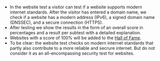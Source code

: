 * In the website test a visitor can test if a website supports modern internet standards. After the visitor has entered a domain name, we check if a website has a modern address (IPv6), a signed domain name (DNSSEC), and a secure connection (HTTPS). 
* After testing we show the results in the form of an overall score in percentages and a result per subtest with a detailed explanation.
* Websites with a score of 100% will be added to the [Hall of Fame](/halloffame/). 
* To be clear: the website test checks on modern internet standards that partly also contribute to a more reliable and secrure internet. But do not consider it as an all-encompassing security test for websites.

